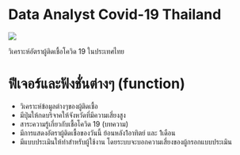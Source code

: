# Data Analyst Covid-19 Thailand
<img src="https://www.isranews.org/images/2020/thaireform/2/COVID28026333.jpg">
<p>วิเคราะห์อัตราผู้ติดเชื้อโควิด 19 ในประเทศไทย</p>

# ฟีเจอร์และฟังชั่นต่างๆ (function)
<ul>
    <li>วิเคราะห์ข้อมูลต่างๆของผู้ติดเชื้อ</li>
    <li>มีปุ่มให้กดบริจาคให้จังหวัดที่มีความเสี่ยงสูง</li>
    <li>สาระความรู้เกี่ยวกับเชื้อโควิด 19 (บทความ)</li>
    <li>มีการแสดงอัตราผู้ติดเชื้อของวันนี้ ย้อนหลัง1อาทิตย์ และ 1เดือน</li>
    <li>มีแบบประเมินให้ทำสำหรับผู้ใช้งาน โดยระบบจะบอกความเสี่ยงของผู้กรอกแบบประเมิน</li>
</ul>
